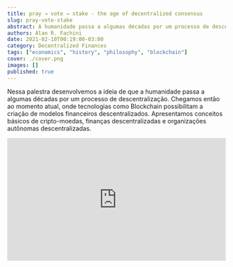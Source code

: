 ```yaml
---
title: pray → vote → stake - the age of decentralized consensus
slug: pray-vote-stake
abstract: A humanidade passa a algumas décadas por um processo de descentralização, nos trazendo até o momento atual onde tecnologias como Blockchain possibilitam a criação de modelos financeiros descentralizados. Apresentamos conceitos básicos de cripto-moedas, finanças descentralizadas e organizações autônomas descentralizadas.
authors: Alan R. Fachini
date: 2021-02-10T00:19:00-03:00
category: Decentralized Finances
tags: ["economics", "history", "philosophy", "blockchain"]
cover: ./cover.png
images: []
published: true
---
```


Nessa palestra desenvolvemos a ideia de que a humanidade passa a algumas décadas por um processo de descentralização. Chegamos então ao momento atual, onde tecnologias como Blockchain possibilitam a criação de modelos financeiros descentralizados. Apresentamos conceitos básicos de cripto-moedas, finanças descentralizadas e organizações autônomas descentralizadas.

<div style="left: 0; width: 100%; height: 0; position: relative; padding-bottom: 56.1972%;"><iframe src="https://speakerdeck.com/player/38cc123c5ca74161a1e0b88d990aae63" style="border: 0; top: 0; left: 0; width: 100%; height: 100%; position: absolute;" allowfullscreen scrolling="no" allow="encrypted-media"></iframe></div>
